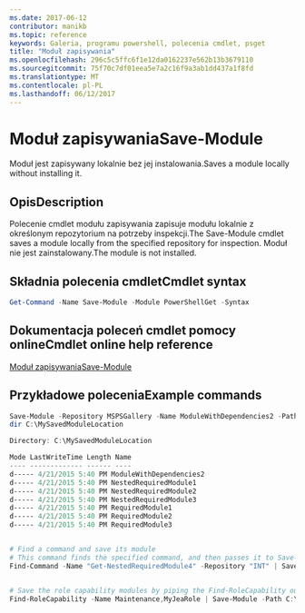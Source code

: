 ```yaml
---
ms.date: 2017-06-12
contributor: manikb
ms.topic: reference
keywords: Galeria, programu powershell, polecenia cmdlet, psget
title: "Moduł zapisywania"
ms.openlocfilehash: 296c5c5ffc6f1e12da0162237e562b13b3679110
ms.sourcegitcommit: 75f70c7df01eea5e7a2c16f9a3ab1dd437a1f8fd
ms.translationtype: MT
ms.contentlocale: pl-PL
ms.lasthandoff: 06/12/2017
---
```

# <a name="save-module"></a><span data-ttu-id="7169d-103">Moduł zapisywania</span><span class="sxs-lookup"><span data-stu-id="7169d-103">Save-Module</span></span>

<span data-ttu-id="7169d-104">Moduł jest zapisywany lokalnie bez jej instalowania.</span><span class="sxs-lookup"><span data-stu-id="7169d-104">Saves a module locally without installing it.</span></span>

## <a name="description"></a><span data-ttu-id="7169d-105">Opis</span><span class="sxs-lookup"><span data-stu-id="7169d-105">Description</span></span>

<span data-ttu-id="7169d-106">Polecenie cmdlet modułu zapisywania zapisuje modułu lokalnie z określonym repozytorium na potrzeby inspekcji.</span><span class="sxs-lookup"><span data-stu-id="7169d-106">The Save-Module cmdlet saves a module locally from the specified repository for inspection.</span></span> <span data-ttu-id="7169d-107">Moduł nie jest zainstalowany.</span><span class="sxs-lookup"><span data-stu-id="7169d-107">The module is not installed.</span></span>

## <a name="cmdlet-syntax"></a><span data-ttu-id="7169d-108">Składnia polecenia cmdlet</span><span class="sxs-lookup"><span data-stu-id="7169d-108">Cmdlet syntax</span></span>
```powershell
Get-Command -Name Save-Module -Module PowerShellGet -Syntax
```

## <a name="cmdlet-online-help-reference"></a><span data-ttu-id="7169d-109">Dokumentacja poleceń cmdlet pomocy online</span><span class="sxs-lookup"><span data-stu-id="7169d-109">Cmdlet online help reference</span></span>

[<span data-ttu-id="7169d-110">Moduł zapisywania</span><span class="sxs-lookup"><span data-stu-id="7169d-110">Save-Module</span></span>](http://go.microsoft.com/fwlink/?LinkId=531351)

## <a name="example-commands"></a><span data-ttu-id="7169d-111">Przykładowe polecenia</span><span class="sxs-lookup"><span data-stu-id="7169d-111">Example commands</span></span>

```powershell
Save-Module -Repository MSPSGallery -Name ModuleWithDependencies2 -Path C:\MySavedModuleLocation
dir C:\MySavedModuleLocation

Directory: C:\MySavedModuleLocation

Mode LastWriteTime Length Name
---- ------------- ------ ----
d----- 4/21/2015 5:40 PM ModuleWithDependencies2
d----- 4/21/2015 5:40 PM NestedRequiredModule1
d----- 4/21/2015 5:40 PM NestedRequiredModule2
d----- 4/21/2015 5:40 PM NestedRequiredModule3
d----- 4/21/2015 5:40 PM RequiredModule1
d----- 4/21/2015 5:40 PM RequiredModule2
d----- 4/21/2015 5:40 PM RequiredModule3


# Find a command and save its module
# This command finds the specified command, and then passes it to Save-Module to save it to the C:\temp folder.
Find-Command -Name "Get-NestedRequiredModule4" -Repository "INT" | Save-Module -Path "C:\temp\" -Verbose


# Save the role capability modules by piping the Find-RoleCapability output to Save-Module cmdlet.
Find-RoleCapability -Name Maintenance,MyJeaRole | Save-Module -Path C:\MyModulesPath

```

